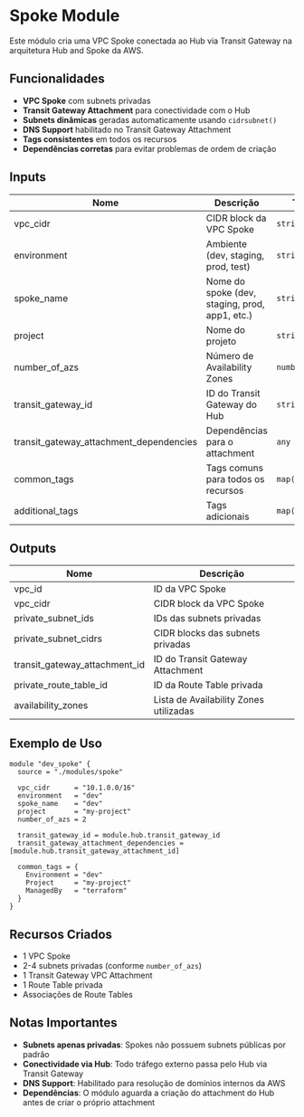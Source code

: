 # Spoke Module

Este módulo cria uma VPC Spoke conectada ao Hub via Transit Gateway na arquitetura Hub and Spoke da AWS.

## Funcionalidades

- **VPC Spoke** com subnets privadas
- **Transit Gateway Attachment** para conectividade com o Hub
- **Subnets dinâmicas** geradas automaticamente usando `cidrsubnet()`
- **DNS Support** habilitado no Transit Gateway Attachment
- **Tags consistentes** em todos os recursos
- **Dependências corretas** para evitar problemas de ordem de criação

## Inputs

| Nome | Descrição | Tipo | Default | Obrigatório |
|------|-----------|------|---------|-------------|
| vpc_cidr | CIDR block da VPC Spoke | `string` | n/a | sim |
| environment | Ambiente (dev, staging, prod, test) | `string` | n/a | sim |
| spoke_name | Nome do spoke (dev, staging, prod, app1, etc.) | `string` | n/a | sim |
| project | Nome do projeto | `string` | `"vpc-hub-spoke"` | não |
| number_of_azs | Número de Availability Zones | `number` | `2` | não |
| transit_gateway_id | ID do Transit Gateway do Hub | `string` | n/a | sim |
| transit_gateway_attachment_dependencies | Dependências para o attachment | `any` | `[]` | não |
| common_tags | Tags comuns para todos os recursos | `map(string)` | `{ManagedBy = "terraform"}` | não |
| additional_tags | Tags adicionais | `map(string)` | `{}` | não |

## Outputs

| Nome | Descrição |
|------|-----------|
| vpc_id | ID da VPC Spoke |
| vpc_cidr | CIDR block da VPC Spoke |
| private_subnet_ids | IDs das subnets privadas |
| private_subnet_cidrs | CIDR blocks das subnets privadas |
| transit_gateway_attachment_id | ID do Transit Gateway Attachment |
| private_route_table_id | ID da Route Table privada |
| availability_zones | Lista de Availability Zones utilizadas |

## Exemplo de Uso

```hcl
module "dev_spoke" {
  source = "./modules/spoke"

  vpc_cidr      = "10.1.0.0/16"
  environment   = "dev"
  spoke_name    = "dev"
  project       = "my-project"
  number_of_azs = 2
  
  transit_gateway_id = module.hub.transit_gateway_id
  transit_gateway_attachment_dependencies = [module.hub.transit_gateway_attachment_id]
  
  common_tags = {
    Environment = "dev"
    Project     = "my-project"
    ManagedBy   = "terraform"
  }
}
```

## Recursos Criados

- 1 VPC Spoke
- 2-4 subnets privadas (conforme `number_of_azs`)
- 1 Transit Gateway VPC Attachment
- 1 Route Table privada
- Associações de Route Tables

## Notas Importantes

- **Subnets apenas privadas**: Spokes não possuem subnets públicas por padrão
- **Conectividade via Hub**: Todo tráfego externo passa pelo Hub via Transit Gateway
- **DNS Support**: Habilitado para resolução de domínios internos da AWS
- **Dependências**: O módulo aguarda a criação do attachment do Hub antes de criar o próprio attachment 